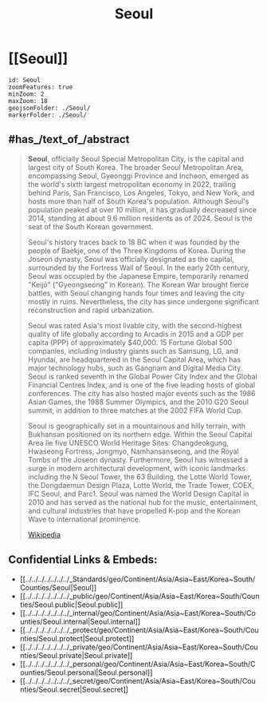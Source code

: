 ﻿---
location:
- 37.6
- 127
type: geo-Region
title: Seoul
license: "CC BY-SA 4.0"
source: "https://datahub.io/core/country-codes"
isDeleted: false
isReadOnly: false
draft: false
confidential: public
tags:
- geo/Country/Region
aliases:
- Seoul
Languages:
- de
cssclasses:
- geo-Region
publish: true
linkTitle: 
keywords: 
layout: 
publishDate: 
expiryDate: 
has_id_wikidata: Q8684
owner_of:
- "[[/_Standards/WikiData/WD~Jamsil_Station,75330]]"
- "[[/_Standards/WikiData/WD~Yangjae_Station,100852]]"
- "[[/_Standards/WikiData/WD~Jonggak_Station,246645]]"
- "[[/_Standards/WikiData/WD~City_Hall_Station,246660]]"
- "[[/_Standards/WikiData/WD~Seoul_Facilities_Corporation,16171281]]"
- "[[/_Standards/WikiData/WD~Gangnam_Station,17469]]"
- "[[/_Standards/WikiData/WD~Seoul_Subway_Line_9,17503]]"
replaces: '[[/_Standards/WikiData/WD~Keijō,483984]]'
twinned_administrative_body:
- "[[/_Standards/WikiData/WD~Honolulu_County,487704]]"
- '[[/_Standards/WikiData/WD~Cairo,85]]'
- '[[/_Standards/WikiData/WD~Paris,90]]'
- "[[/_Standards/WikiData/WD~São_Paulo,174]]"
- '[[/_Standards/WikiData/WD~Rome,220]]'
- '[[/_Standards/WikiData/WD~Warsaw,270]]'
- '[[/_Standards/WikiData/WD~Moscow,649]]'
- '[[/_Standards/WikiData/WD~Beijing,956]]'
- "[[/_Standards/WikiData/WD~New_Delhi,987]]"
- '[[/_Standards/WikiData/WD~Delhi,1353]]'
- "[[/_Standards/WikiData/WD~Buenos_Aires,1486]]"
- '[[/_Standards/WikiData/WD~Tokyo,1490]]'
- "[[/_Standards/WikiData/WD~Mexico_City,1489]]"
- '[[/_Standards/WikiData/WD~Astana,1520]]'
- '[[/_Standards/WikiData/WD~Athens,1524]]'
- '[[/_Standards/WikiData/WD~Hanoi,1858]]'
- '[[/_Standards/WikiData/WD~Bangkok,1861]]'
- '[[/_Standards/WikiData/WD~Taipei,1867]]'
- '[[/_Standards/WikiData/WD~Kyiv,1899]]'
- '[[/_Standards/WikiData/WD~Bogotá,2841]]'
- '[[/_Standards/WikiData/WD~Sydney,3130]]'
- '[[/_Standards/WikiData/WD~Tehran,3616]]'
- '[[/_Standards/WikiData/WD~Jakarta,3630]]'
- '[[/_Standards/WikiData/WD~Ankara,3640]]'
- "[[/_Standards/WikiData/WD~Rio_de_Janeiro,8678]]"
- '[[/_Standards/WikiData/WD~Bandung,10389]]'
- '[[/_Standards/WikiData/WD~Guam,16635]]'
- '[[/_Standards/WikiData/WD~Honolulu,18094]]'
- '[[/_Standards/WikiData/WD~Tirana,19689]]'
- '[[/_Standards/WikiData/WD~Ulaanbaatar,23430]]'
- "[[/_Standards/WikiData/WD~San_Francisco,62]]"
- "[[/_Standards/WikiData/WD~New_York_City,60]]"
- "[[/_Standards/WikiData/WD~Washington,_D.C.,61]]"
office_held_by_head_of_government: "[[/_Standards/WikiData/WD~Mayor_of_Seoul,488289]]"
head_of_government: "[[/_Standards/WikiData/WD~Oh_Se-hoon,494239]]"
history_of_topic:
- "[[/_Standards/WikiData/WD~history_of_Seoul,494780]]"
- "[[/_Standards/WikiData/WD~timeline_of_Seoul,7805915]]"
located_in_or_next_to_body_of_water:
- '[[/_Standards/WikiData/WD~Cheonggyecheon,495437]]'
- '[[/_Standards/WikiData/WD~Yangjaecheon,623786]]'
- '[[/_Standards/WikiData/WD~Tancheon,625041]]'
- '[[/_Standards/WikiData/WD~Anyangcheon,4778219]]'
- '[[/_Standards/WikiData/WD~Jungnangcheon,6312978]]'
- "[[/_Standards/WikiData/WD~Han_River,55500]]"
described_by_source:
- "[[/_Standards/WikiData/WD~Brockhaus_and_Efron_Encyclopedic_Dictionary,602358]]"
- "[[/_Standards/WikiData/WD~Encyclopædia_Britannica_11th_edition,867541]]"
- "[[/_Standards/WikiData/WD~Small_Brockhaus_and_Efron_Encyclopedic_Dictionary,19180675]]"
executive_body: "[[/_Standards/WikiData/WD~Seoul_Metropolitan_Government,623789]]"
official_symbol:
- '[[/_Standards/WikiData/WD~Forsythia,672980]]'
- "[[/_Standards/WikiData/WD~Eurasian_Magpie,25307]]"
member_of:
- "[[/_Standards/WikiData/WD~Creative_Cities_Network,1139352]]"
- "[[/_Standards/WikiData/WD~World_Tourism_Cities_Federation,67652870]]"
has_characteristic: "[[/_Standards/WikiData/WD~primate_city,1422929]]"
different_from:
- '[[/_Standards/WikiData/WD~Seoul,3478835]]'
- "[[/_Standards/WikiData/WD~Showdown_in_Seoul,11315077]]"
- '[[/_Standards/WikiData/WD~Seoul,19483878]]'
- '[[/_Standards/WikiData/WD~Seoul,112118423]]'
flag: "[[/_Standards/WikiData/WD~flag_of_Seoul,12601313]]"
legislative_body: "[[/_Standards/WikiData/WD~Seoul_municipal_council,12601388]]"
present_in_work:
- "[[/_Standards/WikiData/WD~Avengers__Age_of_Ultron,14171368]]"
- '[[/_Standards/WikiData/WD~Colossal,21527562]]'
- "[[/_Standards/WikiData/WD~Civilization_V,2385]]"
- "[[/_Standards/WikiData/WD~Cloud_Atlas,28936]]"
topic_s_main_Wikimedia_portal: '[[/_Standards/WikiData/WD~Portal_Seoul,19576312]]'
open_data_portal: "[[/_Standards/WikiData/WD~Public_data_for_all_Seoul_citizens,97100933]]"
economy_of_topic: "[[/_Standards/WikiData/WD~economy_of_Seoul,106020442]]"
instance_of: "[[/_Standards/WikiData/WD~national_capital,108178728]]"
category_for_people_buried_here: '[[/_Standards/WikiData/WD~Q108696415,108696415]]'
geoshape: "http://commons.wikimedia.org/data/main/Data:South+Korea/Seoul.map"
location_map: "http://commons.wikimedia.org/wiki/Special:FilePath/01-00-seoul-en.svg"
flag_image: "http://commons.wikimedia.org/wiki/Special:FilePath/Flag%20of%20Seoul.svg"
nighttime_view: "http://commons.wikimedia.org/wiki/Special:FilePath/Korea-Seoul-From%20Jongno%20Tower-03.jpg"
pronunciation_audio: "http://commons.wikimedia.org/wiki/Special:FilePath/LL-Q7913%20%28ron%29-KlaudiuMihaila-Seul.wav"
detail_map: "http://commons.wikimedia.org/wiki/Special:FilePath/Location%20map%20South%20Korea%20Seoul.png"
panoramic_view: "http://commons.wikimedia.org/wiki/Special:FilePath/N%20Seoul%20Tower%20Panorama%20001.jpg"
aerial_view:
- "http://commons.wikimedia.org/wiki/Special:FilePath/Seoul%20126.73851E%2037.61213N.jpg"
- "http://commons.wikimedia.org/wiki/Special:FilePath/South%20Seoul.jpg"
page_banner: "http://commons.wikimedia.org/wiki/Special:FilePath/Seoul%20cityscape%20banner.jpg"
montage_image: "http://commons.wikimedia.org/wiki/Special:FilePath/Seul%20montaje.png"
web_feed_URL: "http://www.seoul.go.kr/main/rss.xml"
ISO_3166_2_code: KR-11
HASC: KR.SO
UN_LOCODE: KRSEL
X_Twitter_username:
- seoul_gov
- seoulmania
IPA_transcription: sʰʌul
elevation_above_sea_level: 38
contains_the_administrative_territorial_entity:
- "[[/_Standards/WikiData/WD~Jongno_District,36929]]"
- "[[/_Standards/WikiData/WD~Yeongdeungpo_District,50190]]"
- "[[/_Standards/WikiData/WD~Gangseo_District,50192]]"
- "[[/_Standards/WikiData/WD~Gangdong_District,50348]]"
- "[[/_Standards/WikiData/WD~Gangbuk_District,50349]]"
- "[[/_Standards/WikiData/WD~Gwangjin_District,50355]]"
- "[[/_Standards/WikiData/WD~Gwanak_District,50353]]"
- "[[/_Standards/WikiData/WD~Geumcheon_District,50359]]"
- "[[/_Standards/WikiData/WD~Guro_District,50356]]"
- "[[/_Standards/WikiData/WD~Nowon_District,50368]]"
- "[[/_Standards/WikiData/WD~Dobong_District,50374]]"
- "[[/_Standards/WikiData/WD~Dongdaemun_District,50382]]"
- "[[/_Standards/WikiData/WD~Dongjak_District,50385]]"
- "[[/_Standards/WikiData/WD~Mapo_District,50388]]"
- "[[/_Standards/WikiData/WD~Seongdong_District,50411]]"
- "[[/_Standards/WikiData/WD~Seodaemun_District,50408]]"
- "[[/_Standards/WikiData/WD~Songpa_District,50415]]"
- "[[/_Standards/WikiData/WD~Seongbuk_District,50412]]"
- "[[/_Standards/WikiData/WD~Yangcheon_District,50420]]"
- "[[/_Standards/WikiData/WD~Yongsan_District,50429]]"
- "[[/_Standards/WikiData/WD~Eunpyeong_District,50432]]"
- "[[/_Standards/WikiData/WD~Jung_District,50441]]"
- "[[/_Standards/WikiData/WD~Jungnang_District,50444]]"
- "[[/_Standards/WikiData/WD~Seocho_District,20395]]"
- "[[/_Standards/WikiData/WD~Gangnam_District,20398]]"
capital: "[[/_Standards/WikiData/WD~Jung_District,50441]]"
area: 605.25
Facebook_username: seoul.kr
Commons_gallery: 서울특별시
Commons_category: Seoul
hashtag:
- Seoul
- 서울
OmegaWiki_Defined_Meaning: 638307
WOEID: 1132599
population: 9668465
native_label: 서울
demonym:
- Seoulite
- Seulano
- Séoulien
- Séoulienne
- "서울 시민"
seal_image: "http://commons.wikimedia.org/wiki/Special:FilePath/Logo%20of%20Seoul%2C%20South%20Korea.svg"
logo_image: "http://commons.wikimedia.org/wiki/Special:FilePath/Logo%20of%20Seoul%2C%20South%20Korea.svg"
inception: "1395-06-14T00:00:00Z"
FIPS_10_4_countries_and_regions_: KS11
subreddit: seoul
GitHub_topic: seoul
U_S_National_Archives_Identifier: 10044367
pseudonym: 首爾
official_name: 서울특별시
time_of_earliest_written_record: "-0301-01-01T00:00:00Z"
UMLS_CUI: C3850150
video:
- "http://commons.wikimedia.org/wiki/Special:FilePath/Google%20Timelapse-%20Seoul%2C%20South%20Korea.webm"
- "http://commons.wikimedia.org/wiki/Special:FilePath/Google%20Timelapse-%20Shenzhen%2C%20Guangdong%2C%20China.webm"
ISNI: 0000000109432764
image: "http://commons.wikimedia.org/wiki/Special:FilePath/%EC%95%84%EB%A6%AC%EB%9E%91%201%ED%98%B8%20%EC%9C%84%EC%84%B1%EC%98%81%EC%83%81%20%28350%29.jpeg"
official_blog_URL: "https://blog.naver.com/haechiseoul"
official_website: "https://english.seoul.go.kr/"
locator_map_image: "http://commons.wikimedia.org/wiki/Special:FilePath/Seoul%20in%20South%20Korea%202023.svg"
MeSH_tree_code:
- Z01.252.474.557.750.500
- Z01.433.887
coordinate_location: "Point(126.99 37.56)"
capital_of: "[[/_Standards/WikiData/WD~South_Korea,884]]"
located_in_the_administrative_territorial_entity: "[[/_Standards/WikiData/WD~South_Korea,884]]"
country: "[[/_Standards/WikiData/WD~South_Korea,884]]"
named_after: "[[/_Standards/WikiData/WD~capital_city,5119]]"
located_in_time_zone: '[[/_Standards/WikiData/WD~UTC+09_00,7041]]'
language_used: '[[/_Standards/WikiData/WD~Korean,9176]]'
official_language: '[[/_Standards/WikiData/WD~Korean,9176]]'
has_part_s_: "[[/_Standards/WikiData/WD~Gangnam_District,20398]]"
shares_border_with:
- '[[/_Standards/WikiData/WD~Incheon,20934]]'
- "[[/_Standards/WikiData/WD~Gyeonggi_Province,20937]]"
enclave_within: "[[/_Standards/WikiData/WD~Gyeonggi_Province,20937]]"
continent: '[[/_Standards/WikiData/WD~Asia,48]]'
---

# [[Seoul]]

```leaflet
id: Seoul
zoomFeatures: true 
minZoom: 2 
maxZoom: 18
geojsonFolder: ./Seoul/
markerFolder: ./Seoul/
```

## #has_/text_of_/abstract

> **Seoul**, officially Seoul Special Metropolitan City, is the capital and largest city of South Korea. The broader Seoul Metropolitan Area, encompassing Seoul, Gyeonggi Province and Incheon, emerged as the world's sixth largest metropolitan economy in 2022, trailing behind Paris, San Francisco, Los Angeles, Tokyo, and New York, and hosts more than half of South Korea's population. Although Seoul's population peaked at over 10 million, it has gradually decreased since 2014, standing at about 9.6 million residents as of 2024. Seoul is the seat of the South Korean government.
>
> Seoul's history traces back to 18 BC when it was founded by the people of Baekje, one of the Three Kingdoms of Korea. During the Joseon dynasty, Seoul was officially designated as the capital, surrounded by the Fortress Wall of Seoul. In the early 20th century, Seoul was occupied by the Japanese Empire, temporarily renamed "Keijō" ("Gyeongseong" in Korean). The Korean War brought fierce battles, with Seoul changing hands four times and leaving the city mostly in ruins. Nevertheless, the city has since undergone significant reconstruction and rapid urbanization.
>
> Seoul was rated Asia's most livable city, with the second-highest quality of life globally according to Arcadis in 2015 and a GDP per capita (PPP) of approximately $40,000. 15 Fortune Global 500 companies, including industry giants such as Samsung, LG, and Hyundai, are headquartered in the Seoul Capital Area, which has major technology hubs, such as Gangnam and Digital Media City. Seoul is ranked seventh in the Global Power City Index and the Global Financial Centres Index, and is one of the five leading hosts of global conferences. The city has also hosted major events such as the 1986 Asian Games, the 1988 Summer Olympics, and the 2010 G20 Seoul summit, in addition to three matches at the 2002 FIFA World Cup.
>
> Seoul is geographically set in a mountainous and hilly terrain, with Bukhansan positioned on its northern edge. Within the Seoul Capital Area lie five UNESCO World Heritage Sites: Changdeokgung, Hwaseong Fortress, Jongmyo, Namhansanseong, and the Royal Tombs of the Joseon dynasty. Furthermore, Seoul has witnessed a surge in modern architectural development, with iconic landmarks including the N Seoul Tower, the 63 Building, the Lotte World Tower, the Dongdaemun Design Plaza, Lotte World, the Trade Tower, COEX, IFC Seoul, and Parc1. Seoul was named the World Design Capital in 2010 and has served as the national hub for the music, entertainment, and cultural industries that have propelled K-pop and the Korean Wave to international prominence.
>
> [Wikipedia](https://en.wikipedia.org/wiki/Seoul) 

## Confidential Links & Embeds: 
- [[../../../../../../../_Standards/geo/Continent/Asia/Asia~East/Korea~South/Counties/Seoul|Seoul]] 
- [[../../../../../../../_public/geo/Continent/Asia/Asia~East/Korea~South/Counties/Seoul.public|Seoul.public]] 
- [[../../../../../../../_internal/geo/Continent/Asia/Asia~East/Korea~South/Counties/Seoul.internal|Seoul.internal]] 
- [[../../../../../../../_protect/geo/Continent/Asia/Asia~East/Korea~South/Counties/Seoul.protect|Seoul.protect]] 
- [[../../../../../../../_private/geo/Continent/Asia/Asia~East/Korea~South/Counties/Seoul.private|Seoul.private]] 
- [[../../../../../../../_personal/geo/Continent/Asia/Asia~East/Korea~South/Counties/Seoul.personal|Seoul.personal]] 
- [[../../../../../../../_secret/geo/Continent/Asia/Asia~East/Korea~South/Counties/Seoul.secret|Seoul.secret]] 

